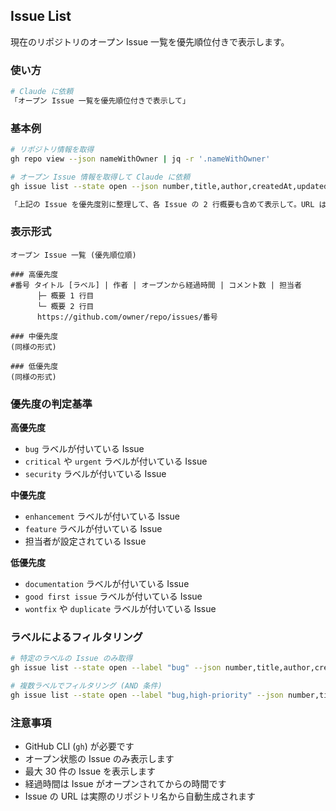 ## Issue List

現在のリポジトリのオープン Issue 一覧を優先順位付きで表示します。

### 使い方

```bash
# Claude に依頼
「オープン Issue 一覧を優先順位付きで表示して」
```

### 基本例

```bash
# リポジトリ情報を取得
gh repo view --json nameWithOwner | jq -r '.nameWithOwner'

# オープン Issue 情報を取得して Claude に依頼
gh issue list --state open --json number,title,author,createdAt,updatedAt,labels,assignees,comments --limit 30

「上記の Issue を優先度別に整理して、各 Issue の 2 行概要も含めて表示して。URL は上記で取得したリポジトリ名を使用して生成して」
```

### 表示形式

```text
オープン Issue 一覧 (優先順位順)

### 高優先度
#番号 タイトル [ラベル] | 作者 | オープンから経過時間 | コメント数 | 担当者
      ├─ 概要 1 行目
      └─ 概要 2 行目
      https://github.com/owner/repo/issues/番号

### 中優先度
(同様の形式)

### 低優先度
(同様の形式)
```

### 優先度の判定基準

**高優先度**

- `bug` ラベルが付いている Issue
- `critical` や `urgent` ラベルが付いている Issue
- `security` ラベルが付いている Issue

**中優先度**

- `enhancement` ラベルが付いている Issue
- `feature` ラベルが付いている Issue
- 担当者が設定されている Issue

**低優先度**

- `documentation` ラベルが付いている Issue
- `good first issue` ラベルが付いている Issue
- `wontfix` や `duplicate` ラベルが付いている Issue

### ラベルによるフィルタリング

```bash
# 特定のラベルの Issue のみ取得
gh issue list --state open --label "bug" --json number,title,author,createdAt,labels,comments --limit 30

# 複数ラベルでフィルタリング (AND 条件)
gh issue list --state open --label "bug,high-priority" --json number,title,author,createdAt,labels,comments --limit 30
```

### 注意事項

- GitHub CLI (`gh`) が必要です
- オープン状態の Issue のみ表示します
- 最大 30 件の Issue を表示します
- 経過時間は Issue がオープンされてからの時間です
- Issue の URL は実際のリポジトリ名から自動生成されます
